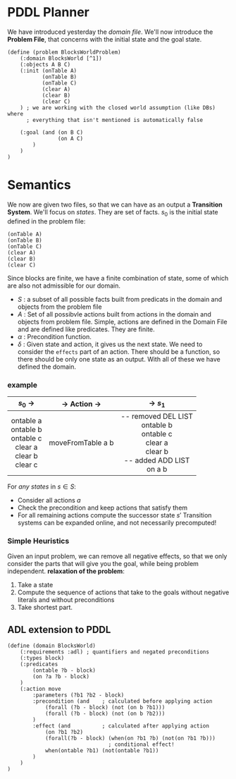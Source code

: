 # PDDL Planner
We have introduced yesterday the *domain file*. We'll now introduce the **Problem File**, that concerns with the initial state and the goal state.
```
(define (problem BlocksWorldProblem)
	(:domain BlocksWorld [^1])
	(:objects A B C)
	(:init (onTable A)
		   (onTable B)
		   (onTable C)
		   (clear A)
		   (clear B)
		   (clear C)
	) ; we are working with the closed world assumption (like DBs) where
	  ; everything that isn't mentioned is automatically false
	
	(:goal (and (on B C)
				(on A C)
		)
	)
)
```
# Semantics
We now are given two files, so that we can have as an output a **Transition System**. We'll focus on *states*. They are set of facts.
$s_0$ is the initial state defined in the problem file:
``` 
(onTable A)
(onTable B)
(onTable C)
(clear A)
(clear B)
(clear C)
```
Since blocks are finite, we have a finite combination of state, some of which are also not admissible for our domain.
- $S$ : a subset of all possible facts built from predicats in the domain and objects from the problem file
- $A$ : Set of all possibvle actions built from actions in the domain and objects from problem file. Simple, actions are defined in the Domain File and are defined like predicates. They are finite.
- $\alpha$ : Precondition function. 
- $\delta$ : Given state and action, it gives us the next state. We need to consider the `effects` part of an action. There should be a function, so there should be only one state as an output.
With all of these we have defined the domain.
### example

|                               $s_0$ ->                               |   -> Action ->    |                                              -> $s_1$                                              |
| :------------------------------------------------------------------: | :---------------: | :------------------------------------------------------------------------------------------------: |
| ontable a<br>ontable b<br>ontable c<br>clear a<br>clear b<br>clear c | moveFromTable a b | -- removed DEL LIST<br>ontable b<br>ontable c<br>clear a<br>clear b<br>-- added ADD LIST<br>on a b |
For _any states_ in $s \in S$:
- Consider all actions $a$
- Check the precondition and keep actions that satisfy them
- For all remaining actions compute the successor state $s'$
Transition systems can be expanded online, and not necessarily precomputed!
### Simple Heuristics
Given an input problem, we can remove all negative effects, so that we only consider the parts that will give you the goal, while being problem independent.
**relaxation of the problem**: 
1. Take a state
2. Compute the sequence of actions that take to the goals without negative literals and without preconditions
3. Take shortest part.

## ADL extension to PDDL
```
(define (domain BlocksWorld)
	(:requirements :adl) ; quantifiers and negated preconditions
	(:types block)
	(:predicates
		(ontable ?b - block)
		(on ?a ?b - block)
	)
	(:action move
		:parameters (?b1 ?b2 - block)
		:precondition (and    ; calculated before applying action
			(forall (?b - block) (not (on b ?b1)))
			(forall (?b - block) (not (on b ?b2)))
		)
		:effect (and          ; calculated after applying action
			(on ?b1 ?b2)
			(forall(?b - block) (when(on ?b1 ?b) (not(on ?b1 ?b)))
								; conditional effect!
			when(ontable ?b1) (not(ontable ?b1))
		)
	)
)
```

[^1]: Get to blocksWorld domain yesterday [[Artificial Intelligence & Machine Learning/Daily/04-02|04-02]]
 